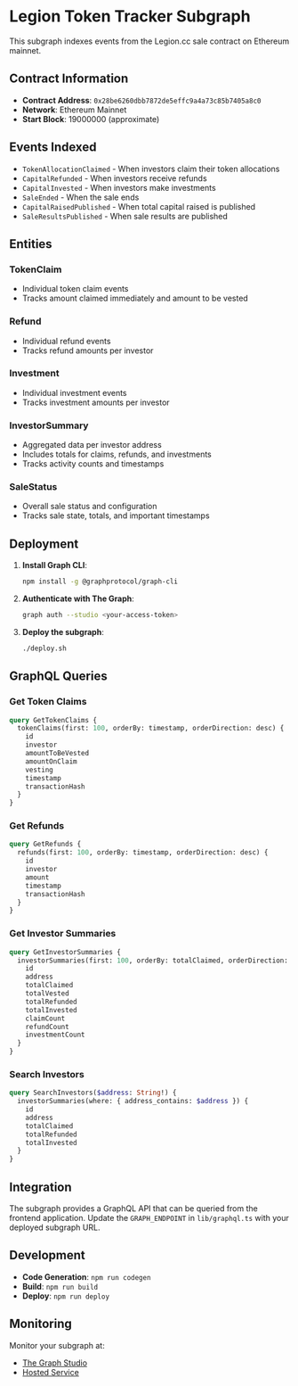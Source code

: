 # Legion Token Tracker Subgraph

This subgraph indexes events from the Legion.cc sale contract on Ethereum mainnet.

## Contract Information

- **Contract Address**: `0x28be6260dbb7872de5effc9a4a73c85b7405a8c0`
- **Network**: Ethereum Mainnet
- **Start Block**: 19000000 (approximate)

## Events Indexed

- `TokenAllocationClaimed` - When investors claim their token allocations
- `CapitalRefunded` - When investors receive refunds
- `CapitalInvested` - When investors make investments
- `SaleEnded` - When the sale ends
- `CapitalRaisedPublished` - When total capital raised is published
- `SaleResultsPublished` - When sale results are published

## Entities

### TokenClaim
- Individual token claim events
- Tracks amount claimed immediately and amount to be vested

### Refund
- Individual refund events
- Tracks refund amounts per investor

### Investment
- Individual investment events
- Tracks investment amounts per investor

### InvestorSummary
- Aggregated data per investor address
- Includes totals for claims, refunds, and investments
- Tracks activity counts and timestamps

### SaleStatus
- Overall sale status and configuration
- Tracks sale state, totals, and important timestamps

## Deployment

1. **Install Graph CLI**:
   ```bash
   npm install -g @graphprotocol/graph-cli
   ```

2. **Authenticate with The Graph**:
   ```bash
   graph auth --studio <your-access-token>
   ```

3. **Deploy the subgraph**:
   ```bash
   ./deploy.sh
   ```

## GraphQL Queries

### Get Token Claims
```graphql
query GetTokenClaims {
  tokenClaims(first: 100, orderBy: timestamp, orderDirection: desc) {
    id
    investor
    amountToBeVested
    amountOnClaim
    vesting
    timestamp
    transactionHash
  }
}
```

### Get Refunds
```graphql
query GetRefunds {
  refunds(first: 100, orderBy: timestamp, orderDirection: desc) {
    id
    investor
    amount
    timestamp
    transactionHash
  }
}
```

### Get Investor Summaries
```graphql
query GetInvestorSummaries {
  investorSummaries(first: 100, orderBy: totalClaimed, orderDirection: desc) {
    id
    address
    totalClaimed
    totalVested
    totalRefunded
    totalInvested
    claimCount
    refundCount
    investmentCount
  }
}
```

### Search Investors
```graphql
query SearchInvestors($address: String!) {
  investorSummaries(where: { address_contains: $address }) {
    id
    address
    totalClaimed
    totalRefunded
    totalInvested
  }
}
```

## Integration

The subgraph provides a GraphQL API that can be queried from the frontend application. Update the `GRAPH_ENDPOINT` in `lib/graphql.ts` with your deployed subgraph URL.

## Development

- **Code Generation**: `npm run codegen`
- **Build**: `npm run build`
- **Deploy**: `npm run deploy`

## Monitoring

Monitor your subgraph at:
- [The Graph Studio](https://thegraph.com/studio/)
- [Hosted Service](https://thegraph.com/hosted-service/)
